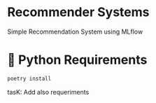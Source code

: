 # Recommender Systems
Simple Recommendation System using MLflow 

# 🐍 Python Requirements

```bash 
poetry install 
```
tasK: Add also requeriments 